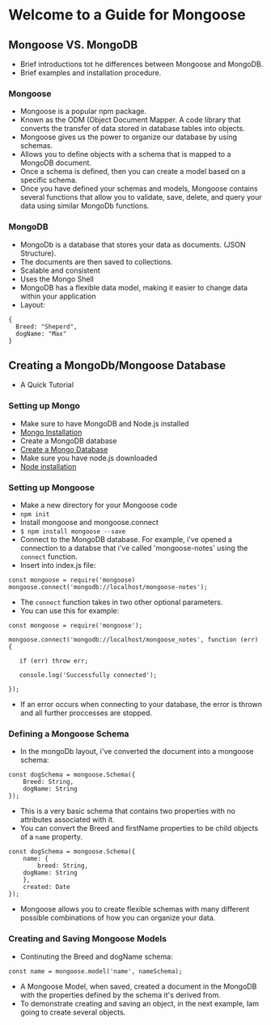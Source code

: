 # Welcome to a Guide for Mongoose

## Mongoose VS. MongoDB

- Brief introductions tot he differences between Mongoose and MongoDB.
- Brief examples and installation procedure.

### Mongoose

- Mongoose is a popular npm package.
- Known as the ODM (Object Document Mapper. A code library that converts the transfer of data stored in database tables into objects.
- Mongoose gives us the power to organize our database by using schemas.
- Allows you to define objects with a schema that is mapped to a MongoDB document.
- Once a schema is defined, then you can create a model based on a specific schema.
- Once you have defined your schemas and models, Mongoose contains several functions that allow you to validate, save, delete, and query your data using similar MongoDb functions.

### MongoDB

- MongoDb is a database that stores your data as documents. (JSON Structure).
- The documents are then saved to collections.
- Scalable and consistent
- Uses the Mongo Shell
- MongoDB has a flexible data model, making it easier to change data within your application
- Layout:

```
{
  Breed: "Sheperd",
  dogName: "Max"
}
```

## Creating a MongoDb/Mongoose Database

- A Quick Tutorial

### Setting up Mongo

- Make sure to have MongoDB and Node.js installed
- [Mongo Installation](https://www.mongodb.com/try?jmp=nav#community)
- Create a MongoDB database
- [Create a Mongo Database](https://docs.mongodb.com/manual/administration/install-community/)
- Make sure you have node.js downloaded
- [Node installation](https://nodejs.org/en/download/)

### Setting up Mongoose

- Make a new directory for your Mongoose code
- `npm init`
- Install mongoose and mongoose.connect
- `$ npm install mongoose --save`
- Connect to the MongoDB database. For example, i've opened a connection to a databse that i've called 'mongoose-notes' using the `connect` function.
- Insert into index.js file:

```
const mongoose = require('mongoose)
mongoose.connect('mongodb://localhost/mongoose-notes');
```

- The `connect` function takes in two other optional parameters.
- You can use this for example:

```
const mongoose = require('mongoose');

mongoose.connect('mongodb://localhost/mongoose_notes', function (err) {

   if (err) throw err;

   console.log('Successfully connected');

});
```

- If an error occurs when connecting to your database, the error is thrown and all further proccesses are stopped.

### Defining a Mongoose Schema

- In the mongoDb layout, i've converted the document into a mongoose schema:

```
const dogSchema = mongoose.Schema({
    Breed: String,
    dogName: String
});
```

- This is a very basic schema that contains two properties with no attributes associated with it.
- You can convert the Breed and firstName properties to be child objects of a `name` property.

```
const dogSchema = mongoose.Schema({
    name: {
        breed: String,
    dogName: String
    },
    created: Date
});
```
- Mongoose allows you to create flexible schemas with many different possible combinations of how you can organize your data.

### Creating and Saving Mongoose Models

- Continuting the Breed and dogName schema:
```
const name = mongoose.model('name', nameSchema);
```
- A Mongoose Model, when saved, created a document in the MongoDB with the properties defined by the schema it's derived from.
- To demonstrate creating and saving an object, in the next example, Iam going to create several objects. 